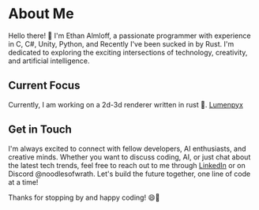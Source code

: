 # About Me

Hello there! 👋 I'm Ethan Almloff, a passionate programmer with experience in C, C#, Unity, Python, and Recently I've been sucked in by Rust. I'm dedicated to exploring the exciting intersections of technology, creativity, and artificial intelligence.

## Current Focus

Currently, I am working on a 2d-3d renderer written in rust 🦀. [Lumenpyx](https://github.com/NoodlesOfWrath/lumenpyx)

## Get in Touch

I'm always excited to connect with fellow developers, AI enthusiasts, and creative minds. Whether you want to discuss coding, AI, or just chat about the latest tech trends, feel free to reach out to me through [LinkedIn](https://www.linkedin.com/in/ethan-almloff-12312b280/) or on Discord @noodlesofwrath. Let's build the future together, one line of code at a time!

Thanks for stopping by and happy coding! 😄🚀
